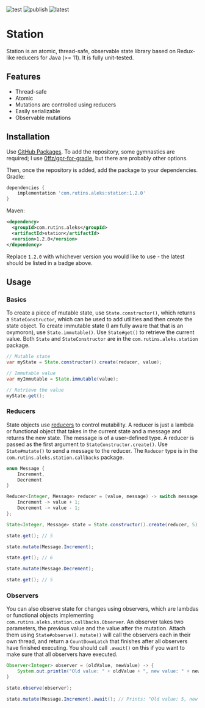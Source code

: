 ![test](https://github.com/aleksrutins/station/actions/workflows/test.yml/badge.svg)
![publish](https://github.com/aleksrutins/station/actions/workflows/gradle-publish.yml/badge.svg)
![latest](https://shields.io/github/v/tag/aleksrutins/station?sort=semver)

# Station
Station is an atomic, thread-safe, observable state library based on Redux-like reducers for Java (>= 11). It is fully unit-tested.

## Features
- Thread-safe
- Atomic
- Mutations are controlled using reducers
- Easily serializable
- Observable mutations

## Installation
Use [GitHub Packages](https://github.com/aleksrutins/station/packages/1275693).
To add the repository, some gymnastics are required; I use [0ffz/gpr-for-gradle](https://github.com/0ffz/gpr-for-gradle), but there are probably other options.

Then, once the repository is added, add the package to your dependencies. \
Gradle:
```groovy
dependencies {
    implementation 'com.rutins.aleks:station:1.2.0'
}
```
Maven:
```xml
<dependency>
  <groupId>com.rutins.aleks</groupId>
  <artifactId>station</artifactId>
  <version>1.2.0</version>
</dependency>
```
Replace `1.2.0` with whichever version you would like to use - the latest should be listed in a badge above.

## Usage
### Basics
To create a piece of mutable state, use `State.constructor()`, which returns a `StateConstructor`, which can be used to add utilities and then create the state object. To create immutable state (I am fully aware that that is an oxymoron), use `State.immutable()`. Use `State#get()` to retrieve the current value. Both `State` and `StateConstructor` are in the `com.rutins.aleks.station` package.
```java
// Mutable state
var myState = State.constructor().create(reducer, value);

// Immutable value
var myImmutable = State.immutable(value);

// Retrieve the value
myState.get();
```

### Reducers
State objects use [reducers](https://redux.js.org/tutorials/fundamentals/part-2-concepts-data-flow#reducers) to control mutability. A reducer is just a lambda or functional object that takes in the current state and a message and returns the new state. The message is of a user-defined type. A reducer is passed as the first argument to `StateConstructor.create()`. Use `State#mutate()` to send a message to the reducer. The `Reducer` type is in the `com.rutins.aleks.station.callbacks` package.
```java
enum Message {
    Increment,
    Decrement
}

Reducer<Integer, Message> reducer = (value, message) -> switch message {
    Increment -> value + 1;
    Decrement -> value - 1;
};

State<Integer, Message> state = State.constructor().create(reducer, 5);

state.get(); // 5

state.mutate(Message.Increment);

state.get(); // 6

state.mutate(Message.Decrement);

state.get(); // 5
```

### Observers
You can also observe state for changes using observers, which are lambdas or functional objects implementing `com.rutins.aleks.station.callbacks.Observer`. An observer takes two parameters, the previous value and the value after the mutation. Attach them using `State#observe()`. `mutate()` will call the observers each in their own thread, and return a `CountDownLatch` that finishes after all observers have finished executing. You should call `.await()` on this if you want to make sure that all observers have executed.
```java
Observer<Integer> observer = (oldValue, newValue) -> {
    System.out.println("Old value: " + oldValue + ", new value: " + newValue);
}

state.observe(observer);

state.mutate(Message.Increment).await(); // Prints: "Old value: 5, new value: 6"
```